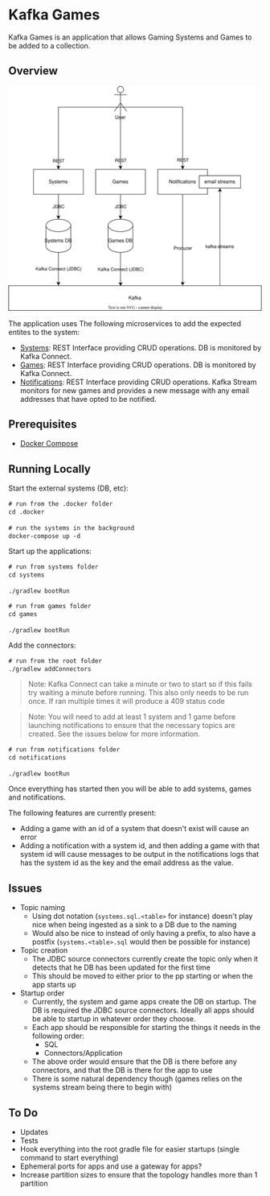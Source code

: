 # Kafka Games

Kafka Games is an application that allows Gaming Systems and Games to be added to a collection.

## Overview

![Architecture](.docs/images/architecture.svg)

The application uses The following microservices to add the expected entites to the system:
- [Systems](./systems): REST Interface providing CRUD operations. DB is monitored by Kafka Connect.
- [Games](./games): REST Interface providing CRUD operations. DB is monitored by Kafka Connect.
- [Notifications](./notifications): REST Interface providing CRUD operations. Kafka Stream monitors for new games and provides a new message with any email addresses that have opted to be notified.

## Prerequisites

- [Docker Compose](https://docs.docker.com/compose/)

## Running Locally

Start the external systems (DB, etc):
```shell
# run from the .docker folder
cd .docker

# run the systems in the background
docker-compose up -d
```

Start up the applications:
```shell
# run from systems folder
cd systems

./gradlew bootRun
```

```shell
# run from games folder
cd games

./gradlew bootRun
```

Add the connectors:
```shell
# run from the root folder
./gradlew addConnectors
```

> Note: Kafka Connect can take a minute or two to start so if this fails try waiting a minute before running.
> This also only needs to be run once. If ran multiple times it will produce a 409 status code
 
> Note: You will need to add at least 1 system and 1 game before launching notifications to ensure that the 
> necessary topics are created. See the issues below for more information.


```shell
# run from notifications folder
cd notifications

./gradlew bootRun
```

Once everything has started then you will be able to add systems, games and notifications.

The following features are currently present:
- Adding a game with an id of a system that doesn't exist will cause an error
- Adding a notification with a system id, and then adding a game with that system id will cause messages to be output 
in the notifications logs that has the system id as the key and the email address as the value.


## Issues
- Topic naming
  - Using dot notation (`systems.sql.<table>` for instance) doesn't play nice when being ingested as a sink to a DB due to the naming
  - Would also be nice to instead of only having a prefix, to also have a postfix (`systems.<table>.sql` would then be possible for instance)
- Topic creation
  - The JDBC source connectors currently create the topic only when it detects that he DB has been updated for the first time
  - This should be moved to either prior to the pp starting or when the app starts up
- Startup order
  - Currently, the system and game apps create the DB on startup. The DB is required the JDBC source connectors. Ideally all apps should be able to startup in whatever order they choose.
  - Each app should be responsible for starting the things it needs in the following order:
    - SQL
    - Connectors/Application
  - The above order would ensure that the DB is there before any connectors, and that the DB is there for the app to use
  - There is some natural dependency though (games relies on the systems stream being there to begin with)

## To Do

- Updates
- Tests
- Hook everything into the root gradle file for easier startups (single command to start everything)
- Ephemeral ports for apps and use a gateway for apps?
- Increase partition sizes to ensure that the topology handles more than 1 partition